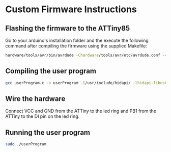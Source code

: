 # Custom Firmware Instructions
## Flashing the firmware to the ATTiny85
Go to your arduino's installation folder and the execute the following command after compiling the firmware using the supplied Makefile:
```bash
hardware/tools/avr/bin/avrdude -Chardware/tools/avr/etc/avrdude.conf -v -pattiny85 -cusbasp -Pusb -Uflash:w:main.hex:i
```

## Compiling the user program
```bash
gcc userProgram.c -o userProgram -I/usr/include/hidapi/ -lhidapi-libusb 
```

## Wire the hardware
Connect VCC and GND from the ATTiny to the led ring and PB1 from the ATTiny to the DI pin on the led ring.

## Running the user program
```bash
sudo ./userProgram
```